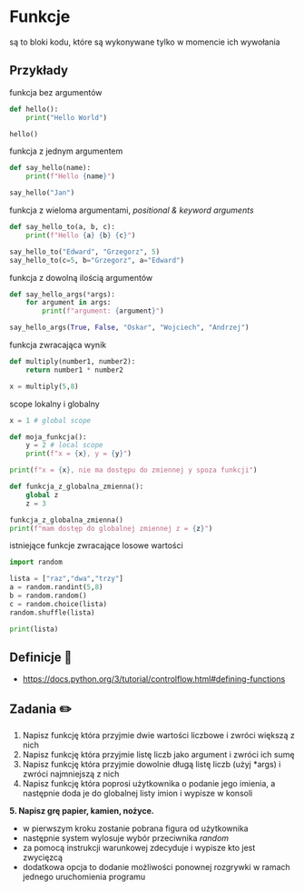 # Funkcje
są to bloki kodu, które są wykonywane tylko w momencie ich wywołania  

## Przykłady
funkcja bez argumentów
```python
def hello():
    print("Hello World")

hello()
```

funkcja z jednym argumentem
```python
def say_hello(name):
    print(f"Hello {name}")

say_hello("Jan")
```

funkcja z wieloma argumentami, *positional & keyword arguments*
```python
def say_hello_to(a, b, c):
    print(f"Hello {a} {b} {c}")

say_hello_to("Edward", "Grzegorz", 5)
say_hello_to(c=5, b="Grzegorz", a="Edward")
```

funkcja z dowolną ilością argumentów
```python
def say_hello_args(*args):
    for argument in args:
        print(f"argument: {argument}")

say_hello_args(True, False, "Oskar", "Wojciech", "Andrzej")
```

funkcja zwracająca wynik
```python
def multiply(number1, number2):
    return number1 * number2

x = multiply(5,8)
```

scope lokalny i globalny
```python
x = 1 # global scope

def moja_funkcja():
    y = 2 # local scope
    print(f"x = {x}, y = {y}")

print(f"x = {x}, nie ma dostępu do zmiennej y spoza funkcji")

def funkcja_z_globalna_zmienna():
    global z
    z = 3

funkcja_z_globalna_zmienna()
print(f"mam dostęp do globalnej zmiennej z = {z}")
```

istniejące funkcje zwracające losowe wartości
```python
import random

lista = ["raz","dwa","trzy"]
a = random.randint(5,8)
b = random.random()
c = random.choice(lista)
random.shuffle(lista)

print(lista)
```

## Definicje 📝
* https://docs.python.org/3/tutorial/controlflow.html#defining-functions

## Zadania ✏️
1. Napisz funkcję która przyjmie dwie wartości liczbowe i zwróci większą z nich
2. Napisz funkcję która przyjmie listę liczb jako argument i zwróci ich sumę
3. Napisz funkcję która przyjmie dowolnie długą listę liczb (użyj *args) i zwróci najmniejszą z nich
4. Napisz funkcję która poprosi użytkownika o podanie jego imienia, a następnie doda je do globalnej listy imion i wypisze w konsoli

**5. Napisz grę papier, kamien, nożyce.**
* w pierwszym kroku zostanie pobrana figura od użytkownika
* następnie system wylosuje wybór przeciwnika *random*
* za pomocą instrukcji warunkowej zdecyduje i wypisze kto jest zwycięzcą
* dodatkowa opcja to dodanie możliwości ponownej rozgrywki w ramach jednego uruchomienia programu